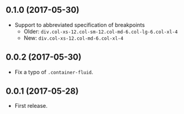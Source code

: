 ## 0.1.0 (2017-05-30)

* Support to abbreviated specification of breakpoints
    - Older: `div.col-xs-12.col-sm-12.col-md-6.col-lg-6.col-xl-4`
    - New: `div.col-xs-12.col-md-6.col-xl-4`


## 0.0.2 (2017-05-30)

* Fix a typo of `.container-fluid`.


## 0.0.1 (2017-05-28)

* First release.

